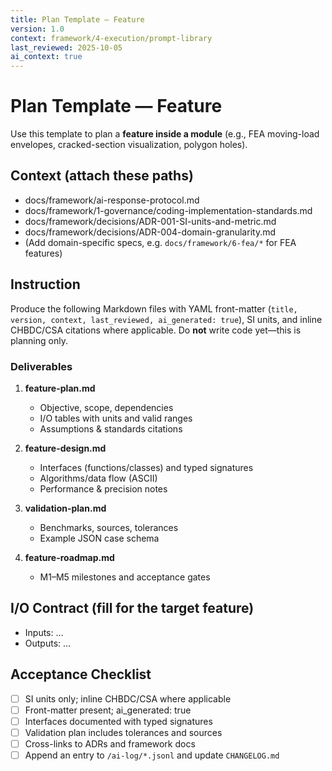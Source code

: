 ```yaml
---
title: Plan Template — Feature
version: 1.0
context: framework/4-execution/prompt-library
last_reviewed: 2025-10-05
ai_context: true
---
```


# Plan Template — Feature

Use this template to plan a **feature inside a module** (e.g., FEA moving-load envelopes, cracked-section visualization, polygon holes).

## Context (attach these paths)
- docs/framework/ai-response-protocol.md
- docs/framework/1-governance/coding-implementation-standards.md
- docs/framework/decisions/ADR-001-SI-units-and-metric.md
- docs/framework/decisions/ADR-004-domain-granularity.md
- (Add domain-specific specs, e.g. `docs/framework/6-fea/*` for FEA features)

## Instruction
Produce the following Markdown files with YAML front-matter (`title, version, context, last_reviewed, ai_generated: true`), SI units, and inline CHBDC/CSA citations where applicable. Do **not** write code yet—this is planning only.

### Deliverables
1) **feature-plan.md**  
   - Objective, scope, dependencies  
   - I/O tables with units and valid ranges  
   - Assumptions & standards citations

2) **feature-design.md**  
   - Interfaces (functions/classes) and typed signatures  
   - Algorithms/data flow (ASCII)  
   - Performance & precision notes

3) **validation-plan.md**  
   - Benchmarks, sources, tolerances  
   - Example JSON case schema

4) **feature-roadmap.md**  
   - M1–M5 milestones and acceptance gates

## I/O Contract (fill for the target feature)
- Inputs: …  
- Outputs: …

## Acceptance Checklist
- [ ] SI units only; inline CHBDC/CSA where applicable  
- [ ] Front-matter present; ai_generated: true  
- [ ] Interfaces documented with typed signatures  
- [ ] Validation plan includes tolerances and sources  
- [ ] Cross-links to ADRs and framework docs  
- [ ] Append an entry to `/ai-log/*.jsonl` and update `CHANGELOG.md`
